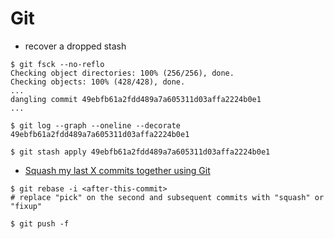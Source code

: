 # Git


- recover a dropped stash

``` shell
$ git fsck --no-reflo
Checking object directories: 100% (256/256), done.
Checking objects: 100% (428/428), done.
...
dangling commit 49ebfb61a2fdd489a7a605311d03affa2224b0e1
...

$ git log --graph --oneline --decorate 49ebfb61a2fdd489a7a605311d03affa2224b0e1

$ git stash apply 49ebfb61a2fdd489a7a605311d03affa2224b0e1
```

- [Squash my last X commits together using Git](https://stackoverflow.com/questions/5189560/squash-my-last-x-commits-together-using-git)

``` shell
$ git rebase -i <after-this-commit>
# replace "pick" on the second and subsequent commits with "squash" or "fixup"

$ git push -f
```
